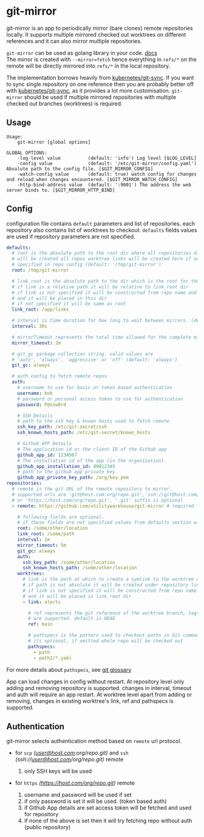 # git-mirror

git-mirror is an app to periodically mirror (bare clones) remote repositories locally.
It supports multiple mirrored checked out worktrees on different references
and it can also mirror multiple repositories.

`git-mirror` can be used as golang library in your code. [docs](https://pkg.go.dev/github.com/utilitywarehouse/git-mirror)  
The mirror is created with `--mirror=fetch` hence everything in `refs/*` on the remote
will be directly mirrored into `refs/*` in the local repository.

The implementation borrows heavily from [kubernetes/git-sync](https://github.com/kubernetes/git-sync).
If you want to sync single repository on one reference then you are probably better off
with [kubernetes/git-sync](https://github.com/kubernetes/git-sync), as it provides
a lot more customisation.
`git-mirror` should be used if multiple mirrored repositories with multiple checked out branches (worktrees) is required.

## Usage

```
Usage:
    git-mirror [global options]

GLOBAL OPTIONS:
    -log-level value          (default: 'info') Log level [$LOG_LEVEL]
    -config value             (default: '/etc/git-mirror/config.yaml') Absolute path to the config file. [$GIT_MIRROR_CONFIG]
    -watch-config value       (default: true) watch config for changes and reload when changes encountered. [$GIT_MIRROR_WATCH_CONFIG]
    -http-bind-address value  (default: ':9001') The address the web server binds to. [$GIT_MIRROR_HTTP_BIND]
```

## Config

configuration file contains `default` parameters and list of repositories.
each repository also contains list of worktrees to checkout.
`defaults` fields values are used if repository parameters are not specified.

```yaml
defaults:
  # root is the absolute path to the root dir where all repositories directories
  # will be created all repos worktree links will be created here if not
  # specified in repo config (default: '/tmp/git-mirror')
  root: /tmp/git-mirror

  # link_root is the absolute path to the dir which is the root for the worktree links
  # if link is a relative path it will be relative to link_root dir
  # if link is not specified it will be constructed from repo name and worktree ref
  # and it will be placed in this dir
  # if not specified it will be same as root
  link_root: /app/links

  # interval is time duration for how long to wait between mirrors. (default: '30s')
  interval: 30s

  # mirrorTimeout represents the total time allowed for the complete mirror loop (default: '2m')
  mirror_timeout: 2m

  # git_gc garbage collection string. valid values are
  # 'auto', 'always', 'aggressive' or 'off' (default: 'always')
  git_gc: always

  # auth config to fetch remote repos
  auth:
    # username to use for basic or token based authentication
    username: bob
    # password or personal access token to use for authentication
    password: P@ssw0rd

    # SSH Details
    # path to the ssh key & known hosts used to fetch remote
    ssh_key_path: /etc/git-secret/ssh
    ssh_known_hosts_path: /etc/git-secret/known_hosts

    # Github APP Details
    # The application id or the client ID of the Github app
    github_app_id: 1234567
    # The installation id of the app (in the organization).
    github_app_installation_id: 89012345
    # path to the github app private key
    github_app_private_key_path: /org/key.pem
repositories:
  # remote is the git URL of the remote repository to mirror.
  # supported urls are 'git@host.com:org/repo.git','ssh://git@host.com/org/repo.git'
  # or 'https://host.com/org/repo.git'. '.git' suffix is optional
  - remote: https://github.com/utilitywarehouse/git-mirror # required

    # following fields are optional.
    # if these fields are not specified values from defaults section will be used
    root: /some/other/location
    link_root: /some/path
    interval: 1m
    mirror_timeout: 5m
    git_gc: always
    auth:
      ssh_key_path: /some/other/location
      ssh_known_hosts_path: /some/other/location
    worktrees:
      # link is the path at which to create a symlink to the worktree dir
      # if path is not absolute it will be created under repository link_root
      # if link is not specified it will be constructed from repo name and worktree ref
      # and it will be placed in link_root dir
      - link: alerts

        # ref represents the git reference of the worktree branch, tags or hash
        # are supported. default is HEAD
        ref: main

        # pathspecs is the pattern used to checkout paths in Git commands.
        # its optional, if omitted whole repo will be checked out
        pathspecs:
          - path
          - path2/*.yaml
```

For more details about `pathspecs`, see [git glossary](https://git-scm.com/docs/gitglossary#Documentation/gitglossary.txt-aiddefpathspecapathspec)

App can load changes in config without restart. At repository level only
adding and removing repository is supported. changes in interval, timeout
and auth will require an app restart.
At worktree level apart from adding or removing, changes in existing worktree's
link, ref and pathspecs is supported.

## Authentication

git-mirror selects authentication method based on `remote` url protocol.

- for `scp` _(user@host.com:org/repo.git)_ and `ssh` _(ssh://user@host.com/org/repo.git)_ remote

  1. only SSH keys will be used

- for `https` _(https://host.com/org/repo.git)_ remote
  1. username and password will be used if set
  2. if only password is set it will be used. (token based auth)
  3. if Github App details are set access token will be fetched and used for repository
  4. if none of the above is set then it will try fetching repo without auth (public repository)
